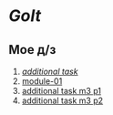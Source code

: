 # *GoIt*

## Мое д/з

1. *[additional task](https://yanaegorova.github.io/GoIt/html-css/additional%20task/index.html)*
2. [module-01](https://yanaegorova.github.io/GoIt/html-css/module-01/index.html)
3. [additional task m3 p1](https://yanaegorova.github.io/GoIt/html-css/additional%20task%20m3%20p1/index.html)
4. [additional task m3 p2](https://yanaegorova.github.io/GoIt/html-css/additional%20task%20m3%20p2/index.html)


